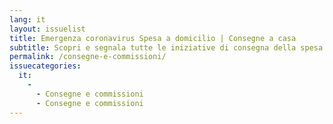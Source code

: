 ```yaml
---
lang: it
layout: issuelist
title: Emergenza coronavirus Spesa a domicilio | Consegne a casa
subtitle: Scopri e segnala tutte le iniziative di consegna della spesa a casa durante l'emergenza
permalink: /consegne-e-commissioni/
issuecategories:
  it:
    -
      - Consegne e commissioni
      - Consegne e commissioni
---
```

